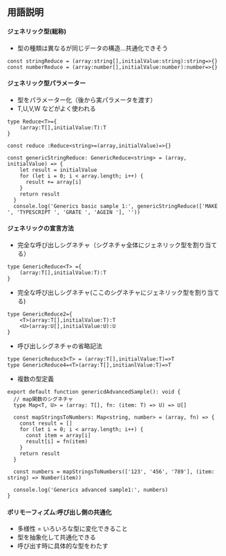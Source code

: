 ## 用語説明

#### ジェネリック型(総称)

- 型の種類は異なるが同じデータの構造...共通化できそう

```
const stringReduce = (array:string[],initialValue:string):string=>{}
const numberReduce = (array:number[],initialValue:number):number=>{}
```

#### ジェネリック型パラメーター

- 型をパラメーター化（後から実パラメータを渡す）
- T,U,V,W などがよく使われる

```
type Reduce<T>={
    (array:T[],initialValue:T):T
}

const reduce :Reduce<string>=(array,initialValue)=>{}
```

```
const genericStringReduce: GenericReduce<string> = (array, initialValue) => {
    let result = initialValue
    for (let i = 0; i < array.length; i++) {
      result += array[i]
    }
    return result
  }
  console.log('Generics basic sample 1:', genericStringReduce(['MAKE ', 'TYPESCRIPT ', 'GRATE ', 'AGEIN '], ''))
```

#### ジェネリックの宣言方法

- 完全な呼び出しシグネチャ（シグネチャ全体にジェネリック型を割り当てる）

```
type GenericReduce<T> ={
    (array:T[],initialValue:T):T
}
```

- 完全な呼び出しシグネチャ(ここのシグネチャにジェネリック型を割り当てる)

```
type GenericReduce2={
    <T>(array:T[],initialValue:T):T
    <U>(array:U[],initialValue:U):U
}
```

- 呼び出しシグネチャの省略記法

```
type GenericReduce3<T> = (array:T[],initialValue:T)=>T
type GenericReduce4=<T>(array:T[],initianlValue:T)=>T
```

- 複数の型定義

```
export default function genericdAdvancedSample(): void {
  // map関数のシグネチャ
  type Map<T, U> = (array: T[], fn: (item: T) => U) => U[]

  const mapStringsToNumbers: Map<string, number> = (array, fn) => {
    const result = []
    for (let i = 0; i < array.length; i++) {
      const item = array[i]
      result[i] = fn(item)
    }
    return result
  }

  const numbers = mapStringsToNumbers(['123', '456', '789'], (item: string) => Number(item))

  console.log('Generics advanced sample1:', numbers)
}

```

#### ポリモーフィズム:呼び出し側の共通化

- 多様性 = いろいろな型に変化できること
- 型を抽象化して共通化できる
- 呼び出す時に具体的な型をわたす
